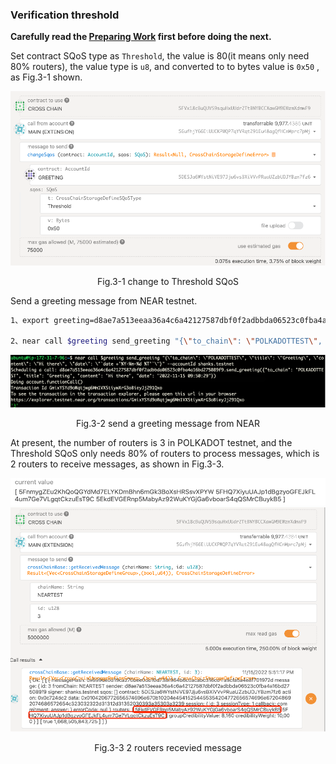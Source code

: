### Verification threshold

**Carefully read the [Preparing Work](./README.md) first before doing the next.**  

Set contract SQoS type as `Threshold`,  the value is 80(it means only need 80% routers), the value type is `u8`,  and converted to to bytes value is `0x50` , as Fig.3-1 shown. 

![img](../assets/3-1.png)
<p align="center">Fig.3-1 change to Threshold SQoS</p>

Send a greeting message from NEAR testnet.

```sh
1、export greeting=d8ae7a513eeaa36a4c6a42127587dbf0f2adbbda06523c0fba4a16bd275089f9
​
2、​near call $greeting send_greeting "{\"to_chain\": \"POLKADOTTEST\", \"title\": \"Greeting\", \"content\": \"Hi there\", \"date\": \"`date +'%Y-%m-%d %T'`\"}" --accountId YOUR_NEAR_TEST_ACCOUNT
```

![img](../assets/3-2.png)
<p align="center">Fig.3-2 send a greeting message from NEAR</p>

At present, the number of routers is 3 in POLKADOT testnet, and the Threshold SQoS only needs 80% of routers to process messages, which is 2 routers to receive messages, as shown in Fig.3-3.

![img](../assets/3-3-1.png)
![img](../assets/3-3-2.png)
<p align="center">Fig.3-3 2 routers recevied message</p>